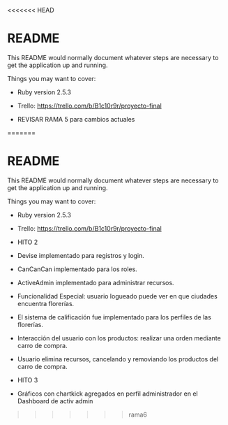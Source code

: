 <<<<<<< HEAD
# README

This README would normally document whatever steps are necessary to get the
application up and running.

Things you may want to cover:

* Ruby version 2.5.3

* Trello: https://trello.com/b/B1c10r9r/proyecto-final

*  REVISAR RAMA 5 para cambios actuales

=======
# README

This README would normally document whatever steps are necessary to get the
application up and running.

Things you may want to cover:

* Ruby version 2.5.3

* Trello: https://trello.com/b/B1c10r9r/proyecto-final

* HITO 2

* Devise implementado para registros y login.
* CanCanCan implementado para los roles.
* ActiveAdmin implementado para administrar recursos.
* Funcionalidad Especial: usuario logueado puede ver en que ciudades encuentra florerías.
* El sistema de calificación fue implementado para los perfiles de las florerías.
* Interacción del usuario con los productos: realizar una orden mediante carro de compra.
* Usuario elimina recursos, cancelando y removiando los productos del carro de compra.

* HITO 3

* Gráficos con chartkick agregados en perfil administrador en el Dashboard de activ admin
>>>>>>> rama6
